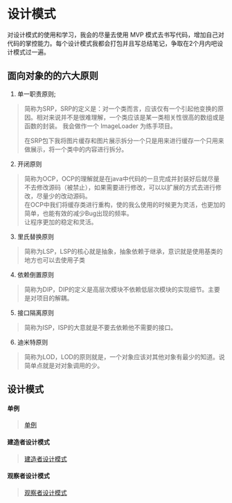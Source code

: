 # 设计模式
对设计模式的使用和学习，我会的尽量去使用 MVP 模式去书写代码，增加自己对代码的掌控能力。每个设计模式我都会打包并且写总结笔记，争取在2个月内吧设计模式过一遍。

## 面向对象的的六大原则
 1. 单一职责原则;
 > 简称为SRP，SRP的定义是：对一个类而言，应该仅有一个引起他变换的原因。相对来说并不是很难理解，一个类应该是某一类相关性很高的数组或是函数的封装。
 > 我会做作一个 ImageLoader 为练手项目。
 >
 > 在SRP包下我将图片缓存和图片展示拆分一个只是用来进行缓存一个只用来做展示，将一个类中的内容进行拆分。

 2. 开闭原则
 > 简称为OCP，OCP的理解就是在java中代码的一旦完成并封装好后就尽量不去修改源码（被禁止），如果需要进行修改，可以以扩展的方式去进行修改，尽量少的改动源码。
 > <br>在OCP中我们将缓存类进行重构，使的我么使用的时候更为灵活，也更加的简单，也能有效的减少Bug出现的频率。
 > <br>让程序更加的稳定和灵活。

 3. 里氏替换原则
> 简称为LSP，LSP的核心就是抽象，抽象依赖于继承，意识就是使用基类的地方也可以去使用子类

 4. 依赖倒置原则
> 简称为DIP，DIP的定义是高层次模块不依赖低层次模块的实现细节。主要是对项目的解耦。

 5. 接口隔离原则
> 简称为ISP，ISP的大意就是不要去依赖他不需要的接口。

 6. 迪米特原则
> 简称为LOD，LOD的原则就是，一个对象应该对其他对象有最少的知道。说简单点就是对对象调用的少。

## 设计模式

#### 单例
> [单例](Singleton/单例设计模式.md)

#### 建造者设计模式
> [建造者设计模式](Builder/建造者设计模式.md)

#### 观察者设计模式
> [观察者设计模式](Observer/观察者模式.md)